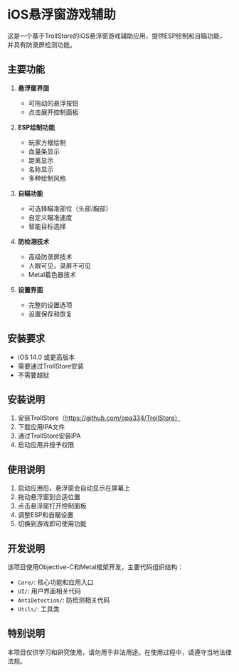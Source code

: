 # iOS悬浮窗游戏辅助

这是一个基于TrollStore的iOS悬浮窗游戏辅助应用，提供ESP绘制和自瞄功能，并具有防录屏检测功能。

## 主要功能

1. **悬浮窗界面**
   - 可拖动的悬浮按钮
   - 点击展开控制面板

2. **ESP绘制功能**
   - 玩家方框绘制
   - 血量条显示
   - 距离显示
   - 名称显示
   - 多种绘制风格

3. **自瞄功能**
   - 可选择瞄准部位（头部/胸部）
   - 自定义瞄准速度
   - 智能目标选择

4. **防检测技术**
   - 高级防录屏技术
   - 人眼可见，录屏不可见
   - Metal着色器技术

5. **设置界面**
   - 完整的设置选项
   - 设置保存和恢复

## 安装要求

- iOS 14.0 或更高版本
- 需要通过TrollStore安装
- 不需要越狱

## 安装说明

1. 安装TrollStore（https://github.com/opa334/TrollStore）
2. 下载应用IPA文件
3. 通过TrollStore安装IPA
4. 启动应用并授予权限

## 使用说明

1. 启动应用后，悬浮窗会自动显示在屏幕上
2. 拖动悬浮窗到合适位置
3. 点击悬浮窗打开控制面板
4. 调整ESP和自瞄设置
5. 切换到游戏即可使用功能

## 开发说明

该项目使用Objective-C和Metal框架开发，主要代码组织结构：

- `Core/`: 核心功能和应用入口
- `UI/`: 用户界面相关代码
- `AntiDetection/`: 防检测相关代码
- `Utils/`: 工具类

## 特别说明

本项目仅供学习和研究使用，请勿用于非法用途。在使用过程中，请遵守当地法律法规。 